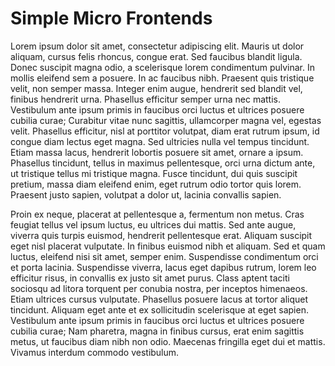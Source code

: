 # Simple Micro Frontends

Lorem ipsum dolor sit amet, consectetur adipiscing elit. Mauris ut dolor aliquam, cursus felis rhoncus, congue erat. Sed faucibus blandit ligula. Donec suscipit magna odio, a scelerisque lorem condimentum pulvinar. In mollis eleifend sem a posuere. In ac faucibus nibh. Praesent quis tristique velit, non semper massa. Integer enim augue, hendrerit sed blandit vel, finibus hendrerit urna. Phasellus efficitur semper urna nec mattis. Vestibulum ante ipsum primis in faucibus orci luctus et ultrices posuere cubilia curae; Curabitur vitae nunc sagittis, ullamcorper magna vel, egestas velit. Phasellus efficitur, nisl at porttitor volutpat, diam erat rutrum ipsum, id congue diam lectus eget magna. Sed ultricies nulla vel tempus tincidunt. Etiam massa lacus, hendrerit lobortis posuere sit amet, ornare a ipsum. Phasellus tincidunt, tellus in maximus pellentesque, orci urna dictum ante, ut tristique tellus mi tristique magna. Fusce tincidunt, dui quis suscipit pretium, massa diam eleifend enim, eget rutrum odio tortor quis lorem. Praesent justo sapien, volutpat a dolor ut, lacinia convallis sapien.

Proin ex neque, placerat at pellentesque a, fermentum non metus. Cras feugiat tellus vel ipsum luctus, eu ultrices dui mattis. Sed ante augue, viverra quis turpis euismod, hendrerit pellentesque erat. Aliquam suscipit eget nisl placerat vulputate. In finibus euismod nibh et aliquam. Sed et quam luctus, eleifend nisi sit amet, semper enim. Suspendisse condimentum orci et porta lacinia. Suspendisse viverra, lacus eget dapibus rutrum, lorem leo efficitur risus, in convallis ex justo sit amet purus. Class aptent taciti sociosqu ad litora torquent per conubia nostra, per inceptos himenaeos. Etiam ultrices cursus vulputate. Phasellus posuere lacus at tortor aliquet tincidunt. Aliquam eget ante et ex sollicitudin scelerisque at eget sapien. Vestibulum ante ipsum primis in faucibus orci luctus et ultrices posuere cubilia curae; Nam pharetra, magna in finibus cursus, erat enim sagittis metus, ut faucibus diam nibh non odio. Maecenas fringilla eget dui et mattis. Vivamus interdum commodo vestibulum.
